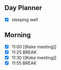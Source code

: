 ## Day Planner
- [x] sleeping well
## Morning
- [x] 11:00 [[Keke meeting]]
- [x] 11:25 BREAK
- [x] 11:30 [[Keke meeting]]
- [x] 11:55 BREAK